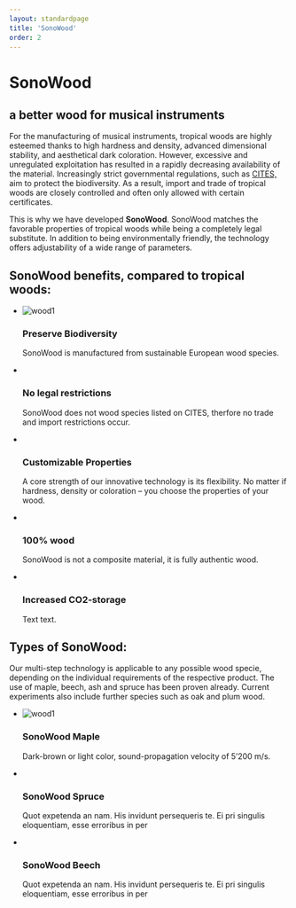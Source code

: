 ```yaml
---
layout: standardpage
title: 'SonoWood'
order: 2
---
```


<div class="full-width">
    <div class="wrap">
        <h1>SonoWood</h1>
        <h2>a better wood for musical instruments</h2>
        <p>
        For the manufacturing of musical instruments, tropical woods are highly esteemed thanks to high hardness and density, advanced dimensional stability, and aesthetical dark coloration. However, excessive and unregulated exploitation has resulted in a rapidly decreasing availability of the material. Increasingly strict governmental regulations, such as <a href="/">CITES,</a> aim to protect the biodiversity.  As a result, import and trade of tropical woods are closely controlled and often only allowed with certain certificates.
        </p>
        <p>
        This is why we have developed <strong>SonoWood</strong>. SonoWood matches the favorable properties of tropical woods while being a completely legal substitute. In addition to being environmentally friendly, the technology offers adjustability of a wide range of parameters.</p>
    </div>
</div>
<div class="full-width-red">
    <div class="wrap-grid">
        <h2>SonoWood benefits, compared to tropical woods:</h2>
        <ul>
            <li>
            <img src="/assets/images/ebony_08.jpg"
            srcset="/assets/images/ebony_08_2x.jpg" alt="wood1"><h3>Preserve Biodiversity</h3>
            <p>SonoWood is manufactured from sustainable European wood species.</p>
            </li>
            <li><img src=""><h3>No legal restrictions</h3>
            <p>SonoWood does not wood species listed on CITES, therfore no trade and import restrictions occur.</p>
            </li>
            <li><img src=""><h3>Customizable Properties</h3>
            <p>A core strength of our innovative technology is its flexibility. No matter if hardness, density or coloration – you choose the properties of your wood.</p>
            </li>
            <li><img src=""><h3>100% wood</h3>
            <p>SonoWood is not a composite material, it is fully authentic wood.</p>
            </li>
            <li><img src=""><h3>Increased CO2-storage</h3>
            <p>Text text.</p>
            </li>
        </ul>
    </div>
</div>
<div class="full-width">
    <div class="wrap-grid">
    <h2>Types of SonoWood:</h2>
    <p>Our multi-step technology is applicable to any possible wood specie, depending on the individual requirements of the respective product. The use of maple, beech, ash and spruce has been proven already. Current experiments also include further species such as oak and plum wood.</p>
    <ul>
        <li>
        <img src="/assets/images/ebony_08.jpg"
        srcset="/assets/images/ebony_08_2x.jpg" alt="wood1"><h3>SonoWood Maple</h3>
        <p>Dark-brown or light color, sound-propagation velocity of 5’200 m/s.</p>
        </li>
        <li><img src=""><h3>SonoWood Spruce</h3><p>Quot expetenda an nam. His invidunt persequeris te. Ei pri singulis eloquentiam, esse erroribus in per</p></li>
        <li><img src=""><h3>SonoWood Beech</h3><p>Quot expetenda an nam. His invidunt persequeris te. Ei pri singulis eloquentiam, esse erroribus in per</p></li>
    </ul>
    </div>
</div>
